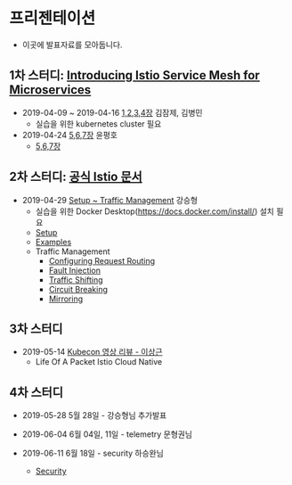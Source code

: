 # 프리젠테이션
- 이곳에 발표자료를 모아둡니다.

## 1차 스터디: [Introducing Istio Service Mesh for Microservices](https://corneliu.cl/docs/istio-mesh-for-microservices.pdf)

* 2019-04-09 ~ 2019-04-16 [1,2,3,4장](./1stBook/Istio_Intro_TrafficCtrl_Resiliency.pdf) 김잠제, 김병민
  - 실습을 위한 kubernetes cluster 필요
* 2019-04-24 [5,6,7장](./1stBook/Istio_ChaosTesting_Observability_Security_More.pdf) 윤평호
  - [5,6,7장](./1stBook/istio567.md)

## 2차 스터디: [공식 Istio 문서](https://istio.io/)

* 2019-04-29 [Setup ~ Traffic Management](https://github.com/grepsean/study-istio) 강승형
  - 실습을 위한 Docker Desktop(https://docs.docker.com/install/) 설치 필요
  - [Setup](2ndBook/Setup/setup.md)
  - [Examples](2ndBook/Examples/examples.md)
  - Traffic Management
    - [Configuring Request Routing](2ndBook/Traffic%20Management/Configuring-Request-Routing.md)
    - [Fault Injection](2ndBook/Traffic%20Management/Fault-Injection.md)
    - [Traffic Shifting](2ndBook/Traffic%20Management/Traffic-Shiting.md)
    - [Circuit Breaking](2ndBook/Traffic%20Management/Circuit-Breaking.md)
    - [Mirroring](2ndBook/Traffic%20Management/Mirroring.md)

## 3차 스터디

* 2019-05-14 [Kubecon 영상 리뷰 - 이상근](etc/SPEECH_life-of-a-packet-istio-cloud-native.md)
  - Life Of A Packet Istio Cloud Native

## 4차 스터디

* 2019-05-28 5월 28일 - 강승형님 추가발표

* 2019-06-04 6월 04일, 11일 - telemetry 문형권님

* 2019-06-11 6월 18일 - security 하승완님
  - [Security](2ndBook/Security/Security_kr.md)